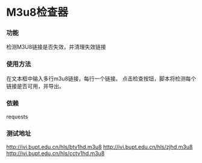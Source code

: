 # M3u8检查器

### 功能
检测M3U8链接是否失效，并清理失效链接

### 使用方法
在文本框中输入多行m3u8链接，每行一个链接。
点击检查按钮，脚本将检测每个链接是否可用，并导出。

### 依赖
requests

### 测试地址
http://ivi.bupt.edu.cn/hls/btv1hd.m3u8 
http://ivi.bupt.edu.cn/hls/zjhd.m3u8 
http://ivi.bupt.edu.cn/hls/cctv1hd.m3u8 
